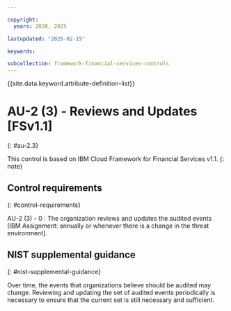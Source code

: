```yaml
---

copyright:
  years: 2020, 2025

lastupdated: "2025-02-15"

keywords:

subcollection: framework-financial-services-controls
---
```


{{site.data.keyword.attribute-definition-list}}

               
# AU-2 (3) - Reviews and Updates [FSv1.1]
{: #au-2.3}

This control is based on IBM Cloud Framework for Financial Services v1.1.
{: note}


## Control requirements
{: #control-requirements}

AU-2 (3) - 0
    : The organization reviews and updates the audited events [IBM Assignment: annually or whenever there is a change in the threat environment].

## NIST supplemental guidance
{: #nist-supplemental-guidance}

Over time, the events that organizations believe should be audited may change. Reviewing and updating the set of audited events periodically is necessary to ensure that the current set is still necessary and sufficient.





